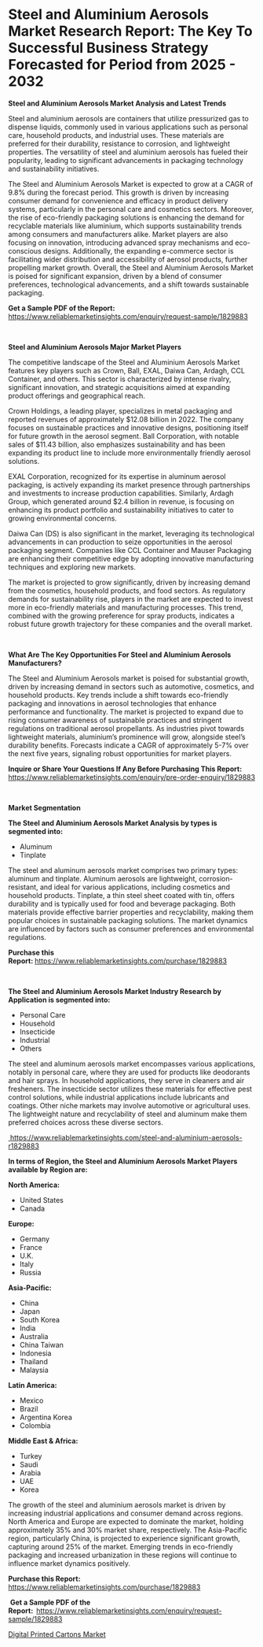<p><h1>Steel and Aluminium Aerosols Market Research Report: The Key To Successful Business Strategy Forecasted for Period from 2025 - 2032</h1></p><p><strong>Steel and Aluminium Aerosols Market Analysis and Latest Trends</strong></p>
<p><p>Steel and aluminium aerosols are containers that utilize pressurized gas to dispense liquids, commonly used in various applications such as personal care, household products, and industrial uses. These materials are preferred for their durability, resistance to corrosion, and lightweight properties. The versatility of steel and aluminium aerosols has fueled their popularity, leading to significant advancements in packaging technology and sustainability initiatives.</p><p>The Steel and Aluminium Aerosols Market is expected to grow at a CAGR of 9.8% during the forecast period. This growth is driven by increasing consumer demand for convenience and efficacy in product delivery systems, particularly in the personal care and cosmetics sectors. Moreover, the rise of eco-friendly packaging solutions is enhancing the demand for recyclable materials like aluminium, which supports sustainability trends among consumers and manufacturers alike. Market players are also focusing on innovation, introducing advanced spray mechanisms and eco-conscious designs. Additionally, the expanding e-commerce sector is facilitating wider distribution and accessibility of aerosol products, further propelling market growth. Overall, the Steel and Aluminium Aerosols Market is poised for significant expansion, driven by a blend of consumer preferences, technological advancements, and a shift towards sustainable packaging.</p></p>
<p><strong>Get a Sample PDF of the Report:&nbsp;</strong> <a href="https://www.reliablemarketinsights.com/enquiry/request-sample/1829883?utm_campaign=2538&utm_medium=2&utm_source=Github&utm_content=ia&utm_term=08032025&utm_id=steel-and-aluminium-aerosols">https://www.reliablemarketinsights.com/enquiry/request-sample/1829883</a></p>
<p>&nbsp;</p>
<p><strong>Steel and Aluminium Aerosols Major Market Players</strong></p>
<p><p>The competitive landscape of the Steel and Aluminium Aerosols Market features key players such as Crown, Ball, EXAL, Daiwa Can, Ardagh, CCL Container, and others. This sector is characterized by intense rivalry, significant innovation, and strategic acquisitions aimed at expanding product offerings and geographical reach.</p><p>Crown Holdings, a leading player, specializes in metal packaging and reported revenues of approximately $12.08 billion in 2022. The company focuses on sustainable practices and innovative designs, positioning itself for future growth in the aerosol segment. Ball Corporation, with notable sales of $11.43 billion, also emphasizes sustainability and has been expanding its product line to include more environmentally friendly aerosol solutions.</p><p>EXAL Corporation, recognized for its expertise in aluminum aerosol packaging, is actively expanding its market presence through partnerships and investments to increase production capabilities. Similarly, Ardagh Group, which generated around $2.4 billion in revenue, is focusing on enhancing its product portfolio and sustainability initiatives to cater to growing environmental concerns.</p><p>Daiwa Can (DS) is also significant in the market, leveraging its technological advancements in can production to seize opportunities in the aerosol packaging segment. Companies like CCL Container and Mauser Packaging are enhancing their competitive edge by adopting innovative manufacturing techniques and exploring new markets.</p><p>The market is projected to grow significantly, driven by increasing demand from the cosmetics, household products, and food sectors. As regulatory demands for sustainability rise, players in the market are expected to invest more in eco-friendly materials and manufacturing processes. This trend, combined with the growing preference for spray products, indicates a robust future growth trajectory for these companies and the overall market.</p></p>
<p>&nbsp;</p>
<p><strong>What Are The Key Opportunities For Steel and Aluminium Aerosols Manufacturers?</strong></p>
<p><p>The Steel and Aluminium Aerosols market is poised for substantial growth, driven by increasing demand in sectors such as automotive, cosmetics, and household products. Key trends include a shift towards eco-friendly packaging and innovations in aerosol technologies that enhance performance and functionality. The market is projected to expand due to rising consumer awareness of sustainable practices and stringent regulations on traditional aerosol propellants. As industries pivot towards lightweight materials, aluminium’s prominence will grow, alongside steel’s durability benefits. Forecasts indicate a CAGR of approximately 5-7% over the next five years, signaling robust opportunities for market players.</p></p>
<p><strong>Inquire or Share Your Questions If Any Before Purchasing This Report:</strong> <a href="https://www.reliablemarketinsights.com/enquiry/pre-order-enquiry/1829883?utm_campaign=2538&utm_medium=2&utm_source=Github&utm_content=ia&utm_term=08032025&utm_id=steel-and-aluminium-aerosols">https://www.reliablemarketinsights.com/enquiry/pre-order-enquiry/1829883</a></p>
<p>&nbsp;</p>
<p><strong>Market Segmentation</strong></p>
<p><strong>The Steel and Aluminium Aerosols Market Analysis by types is segmented into:</strong></p>
<p><ul><li>Aluminum</li><li>Tinplate</li></ul></p>
<p><p>The steel and aluminum aerosols market comprises two primary types: aluminum and tinplate. Aluminum aerosols are lightweight, corrosion-resistant, and ideal for various applications, including cosmetics and household products. Tinplate, a thin steel sheet coated with tin, offers durability and is typically used for food and beverage packaging. Both materials provide effective barrier properties and recyclability, making them popular choices in sustainable packaging solutions. The market dynamics are influenced by factors such as consumer preferences and environmental regulations.</p></p>
<p><strong>Purchase this Report:&nbsp;</strong><a href="https://www.reliablemarketinsights.com/purchase/1829883?utm_campaign=2538&utm_medium=2&utm_source=Github&utm_content=ia&utm_term=08032025&utm_id=steel-and-aluminium-aerosols">https://www.reliablemarketinsights.com/purchase/1829883</a></p>
<p>&nbsp;</p>
<p><strong>The Steel and Aluminium Aerosols Market Industry Research by Application is segmented into:</strong></p>
<p><ul><li>Personal Care</li><li>Household</li><li>Insecticide</li><li>Industrial</li><li>Others</li></ul></p>
<p><p>The steel and aluminum aerosols market encompasses various applications, notably in personal care, where they are used for products like deodorants and hair sprays. In household applications, they serve in cleaners and air fresheners. The insecticide sector utilizes these materials for effective pest control solutions, while industrial applications include lubricants and coatings. Other niche markets may involve automotive or agricultural uses. The lightweight nature and recyclability of steel and aluminum make them preferred choices across these diverse sectors.</p></p>
<p><a href="https://www.reliablemarketinsights.com/steel-and-aluminium-aerosols-r1829883?utm_campaign=2538&utm_medium=2&utm_source=Github&utm_content=ia&utm_term=08032025&utm_id=steel-and-aluminium-aerosols">&nbsp;https://www.reliablemarketinsights.com/steel-and-aluminium-aerosols-r1829883</a></p>
<p><strong>In terms of Region, the Steel and Aluminium Aerosols Market Players available by Region are:</strong></p>
<p>
    <p> <strong> North America: </strong>
        <ul>
            <li>United States</li>
            <li>Canada</li>
        </ul>
        </p> 
    <p> <strong> Europe: </strong>
        <ul>
            <li>Germany</li>
            <li>France</li>
            <li>U.K.</li>
            <li>Italy</li>
            <li>Russia</li>
        </ul>
        </p> 
    <p> <strong> Asia-Pacific: </strong>
        <ul>
            <li>China</li>
            <li>Japan</li>
            <li>South Korea</li>
            <li>India</li>
            <li>Australia</li>
            <li>China Taiwan</li>
            <li>Indonesia</li>
            <li>Thailand</li>
            <li>Malaysia</li>
        </ul>
        </p> 
    <p> <strong> Latin America: </strong>
        <ul>
            <li>Mexico</li>
            <li>Brazil</li>
            <li>Argentina Korea</li>
            <li>Colombia</li>
        </ul>
        </p> 
    <p> <strong> Middle East & Africa: </strong>
        <ul>
            <li>Turkey</li>
            <li>Saudi</li>
            <li>Arabia</li>
            <li>UAE</li>
            <li>Korea</li>
        </ul>
    </p>
    </p>
<p><p>The growth of the steel and aluminium aerosols market is driven by increasing industrial applications and consumer demand across regions. North America and Europe are expected to dominate the market, holding approximately 35% and 30% market share, respectively. The Asia-Pacific region, particularly China, is projected to experience significant growth, capturing around 25% of the market. Emerging trends in eco-friendly packaging and increased urbanization in these regions will continue to influence market dynamics positively.</p></p>
<p><strong>Purchase this Report: </strong><a href="https://www.reliablemarketinsights.com/purchase/1829883?utm_campaign=2538&utm_medium=2&utm_source=Github&utm_content=ia&utm_term=08032025&utm_id=steel-and-aluminium-aerosols">https://www.reliablemarketinsights.com/purchase/1829883</a></p>
<p>&nbsp;<strong>Get a Sample PDF of the Report:&nbsp;&nbsp;</strong><a href="https://www.reliablemarketinsights.com/enquiry/request-sample/1829883?utm_campaign=2538&utm_medium=2&utm_source=Github&utm_content=ia&utm_term=08032025&utm_id=steel-and-aluminium-aerosols">https://www.reliablemarketinsights.com/enquiry/request-sample/1829883</a></p>
<p><strong></strong></p>
<p><p><a href="https://github.com/barnickclara79/Market-Research-Report-List-1/blob/main/digital-printed-cartons-market.md?utm_campaign=2538&utm_medium=2&utm_source=Github&utm_content=ia&utm_term=08032025&utm_id=steel-and-aluminium-aerosols">Digital Printed Cartons Market</a></p></p>